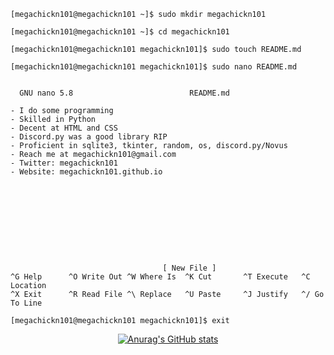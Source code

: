 ```
[megachickn101@megachickn101 ~]$ sudo mkdir megachickn101

[megachickn101@megachickn101 ~]$ cd megachickn101

[megachickn101@megachickn101 megachickn101]$ sudo touch README.md

[megachickn101@megachickn101 megachickn101]$ sudo nano README.md


  GNU nano 5.8                          README.md                           

- I do some programming
- Skilled in Python
- Decent at HTML and CSS
- Discord.py was a good library RIP
- Proficient in sqlite3, tkinter, random, os, discord.py/Novus
- Reach me at megachickn101@gmail.com
- Twitter: megachickn101
- Website: megachickn101.github.io










                                  [ New File ]
^G Help      ^O Write Out ^W Where Is  ^K Cut       ^T Execute   ^C Location
^X Exit      ^R Read File ^\ Replace   ^U Paste     ^J Justify   ^/ Go To Line

[megachickn101@megachickn101 megachickn101]$ exit
```
<center>
  
  [![Anurag's GitHub stats](https://github-readme-stats.vercel.app/api?username=megachickn101&theme=dark)](https://github.com/anuraghazra/github-readme-stats)
  
</center>
